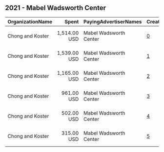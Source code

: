 ## 2021 - Mabel Wadsworth Center 
|OrganizationName|Spent|PayingAdvertiserNames|CreativeUrls|Impressions|Genders|AgeBrackets|CountryCodes|BillingAddresses|CandidateBallotInformation|
|:---|---:|:---|:---|---:|:---|:---|:---|:---|:---|
|Chong and Koster|1,514.00 USD|Mabel Wadsworth Center|[0](https://www.snap.com/political-ads/asset/ba654f2154a75ffcf10833508955dd59eaf9939b4c53779afddd561cf0cf0721?mediaType=png)|317,412||40-|united states|"1640 Rhode Island Ave. NW, Suite 600,Washington,20036,US"||
|Chong and Koster|1,539.00 USD|Mabel Wadsworth Center|[1](https://www.snap.com/political-ads/asset/272882a7c207d88e43c07c1babb8b888fb5f2fd43f95c1965db116548668e403?mediaType=png)|315,361||40-|united states|"1640 Rhode Island Ave. NW, Suite 600,Washington,20036,US"||
|Chong and Koster|1,165.00 USD|Mabel Wadsworth Center|[2](https://www.snap.com/political-ads/asset/59ed566c88cb8a712997b58cc0f3032b85c9fdafd9e80f191e039bdcd57ef68b?mediaType=png)|245,545|||united states|"1640 Rhode Island Ave. NW, Suite 600,Washington,20036,US"||
|Chong and Koster|961.00 USD|Mabel Wadsworth Center|[3](https://www.snap.com/political-ads/asset/ccf506e19e2b9876bdaaebe401e4ca5af9ae90a2ef904c10446b628a652bde52?mediaType=png)|191,604||40-|united states|"1640 Rhode Island Ave. NW, Suite 600,Washington,20036,US"||
|Chong and Koster|502.00 USD|Mabel Wadsworth Center|[4](https://www.snap.com/political-ads/asset/9bacc10bbde21be1f29e7bcdd4007c7095a81a3e29749754a16c464084dab361?mediaType=png)|96,554|||united states|"1640 Rhode Island Ave. NW, Suite 600,Washington,20036,US"||
|Chong and Koster|315.00 USD|Mabel Wadsworth Center|[5](https://www.snap.com/political-ads/asset/8f40864077a026a87b17055c225ce5709fa6384e3e3cf920ba8a97874e555086?mediaType=png)|56,847|||united states|"1640 Rhode Island Ave. NW, Suite 600,Washington,20036,US"||

